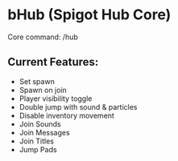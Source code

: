 # bHub (Spigot Hub Core)

Core command: /hub

## Current Features:
* Set spawn
* Spawn on join
* Player visibility toggle
* Double jump with sound & particles
* Disable inventory movement
* Join Sounds
* Join Messages
* Join Titles
* Jump Pads

